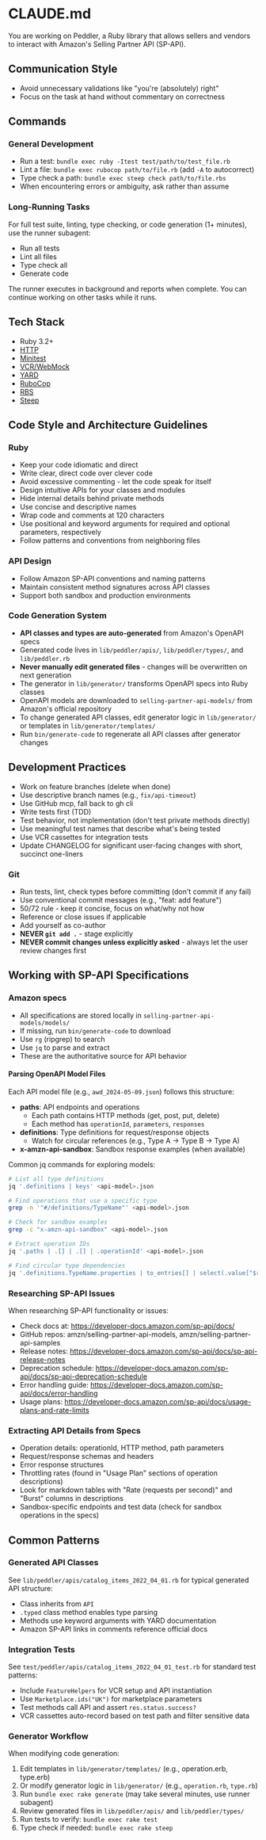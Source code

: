 # CLAUDE.md

You are working on Peddler, a Ruby library that allows sellers and vendors to interact with Amazon's Selling Partner API (SP-API).

## Communication Style

- Avoid unnecessary validations like "you're (absolutely) right"
- Focus on the task at hand without commentary on correctness

## Commands

### General Development

- Run a test: `bundle exec ruby -Itest test/path/to/test_file.rb`
- Lint a file: `bundle exec rubocop path/to/file.rb` (add `-A` to autocorrect)
- Type check a path: `bundle exec steep check path/to/file.rbs`
- When encountering errors or ambiguity, ask rather than assume

### Long-Running Tasks

For full test suite, linting, type checking, or code generation (1+ minutes), use the runner subagent:

- Run all tests
- Lint all files
- Type check all
- Generate code

The runner executes in background and reports when complete. You can continue working on other tasks while it runs.

## Tech Stack

- Ruby 3.2+
- [HTTP](https://github.com/httprb/http)
- [Minitest](https://github.com/minitest/minitest)
- [VCR/WebMock](https://github.com/vcr/vcr)
- [YARD](https://rubydoc.info/gems/yard/file/docs/Tags.md)
- [RuboCop](https://docs.rubocop.org)
- [RBS](https://github.com/ruby/rbs)
- [Steep](https://github.com/soutaro/steep)

## Code Style and Architecture Guidelines

### Ruby

- Keep your code idiomatic and direct
- Write clear, direct code over clever code
- Avoid excessive commenting - let the code speak for itself
- Design intuitive APIs for your classes and modules
- Hide internal details behind private methods
- Use concise and descriptive names
- Wrap code and comments at 120 characters
- Use positional and keyword arguments for required and optional parameters, respectively
- Follow patterns and conventions from neighboring files

### API Design

- Follow Amazon SP-API conventions and naming patterns
- Maintain consistent method signatures across API classes
- Support both sandbox and production environments

### Code Generation System

- **API classes and types are auto-generated** from Amazon's OpenAPI specs
- Generated code lives in `lib/peddler/apis/`, `lib/peddler/types/`, and `lib/peddler.rb`
- **Never manually edit generated files** - changes will be overwritten on next generation
- The generator in `lib/generator/` transforms OpenAPI specs into Ruby classes
- OpenAPI models are downloaded to `selling-partner-api-models/` from Amazon's official repository
- To change generated API classes, edit generator logic in `lib/generator/` or templates in `lib/generator/templates/`
- Run `bin/generate-code` to regenerate all API classes after generator changes

## Development Practices

- Work on feature branches (delete when done)
- Use descriptive branch names (e.g., `fix/api-timeout`)
- Use GitHub mcp, fall back to gh cli
- Write tests first (TDD)
- Test behavior, not implementation (don't test private methods directly)
- Use meaningful test names that describe what's being tested
- Use VCR cassettes for integration tests
- Update CHANGELOG for significant user-facing changes with short, succinct one-liners

### Git

- Run tests, lint, check types before committing (don't commit if any fail)
- Use conventional commit messages (e.g., "feat: add feature")
- 50/72 rule - keep it concise, focus on what/why not how
- Reference or close issues if applicable
- Add yourself as co-author
- **NEVER `git add .`** - stage explicitly
- **NEVER commit changes unless explicitly asked** - always let the user review changes first

## Working with SP-API Specifications

### Amazon specs
- All specifications are stored locally in `selling-partner-api-models/models/`
- If missing, run `bin/generate-code` to download
- Use `rg` (ripgrep) to search
- Use `jq` to parse and extract
- These are the authoritative source for API behavior

#### Parsing OpenAPI Model Files

Each API model file (e.g., `awd_2024-05-09.json`) follows this structure:
- **paths**: API endpoints and operations
  - Each path contains HTTP methods (get, post, put, delete)
  - Each method has `operationId`, `parameters`, `responses`
- **definitions**: Type definitions for request/response objects
  - Watch for circular references (e.g., Type A → Type B → Type A)
- **x-amzn-api-sandbox**: Sandbox response examples (when available)

Common jq commands for exploring models:
```bash
# List all type definitions
jq '.definitions | keys' <api-model>.json

# Find operations that use a specific type
grep -n '"#/definitions/TypeName"' <api-model>.json

# Check for sandbox examples
grep -c "x-amzn-api-sandbox" <api-model>.json

# Extract operation IDs
jq '.paths | .[] | .[] | .operationId' <api-model>.json

# Find circular type dependencies
jq '.definitions.TypeName.properties | to_entries[] | select(.value["$ref"]) | .value["$ref"]' <api-model>.json
```

### Researching SP-API Issues

When researching SP-API functionality or issues:

- Check docs at: https://developer-docs.amazon.com/sp-api/docs/
- GitHub repos: amzn/selling-partner-api-models, amzn/selling-partner-api-samples
- Release notes: https://developer-docs.amazon.com/sp-api/docs/sp-api-release-notes
- Deprecation schedule: https://developer-docs.amazon.com/sp-api/docs/sp-api-deprecation-schedule
- Error handling guide: https://developer-docs.amazon.com/sp-api/docs/error-handling
- Usage plans: https://developer-docs.amazon.com/sp-api/docs/usage-plans-and-rate-limits

### Extracting API Details from Specs

- Operation details: operationId, HTTP method, path parameters
- Request/response schemas and headers
- Error response structures
- Throttling rates (found in "Usage Plan" sections of operation descriptions)
- Look for markdown tables with "Rate (requests per second)" and "Burst" columns in descriptions
- Sandbox-specific endpoints and test data (check for sandbox operations in the specs)

## Common Patterns

### Generated API Classes
See `lib/peddler/apis/catalog_items_2022_04_01.rb` for typical generated API structure:
- Class inherits from `API`
- `.typed` class method enables type parsing
- Methods use keyword arguments with YARD documentation
- Amazon SP-API links in comments reference official docs

### Integration Tests
See `test/peddler/apis/catalog_items_2022_04_01_test.rb` for standard test patterns:
- Include `FeatureHelpers` for VCR setup and API instantiation
- Use `Marketplace.ids("UK")` for marketplace parameters
- Test methods call API and assert `res.status.success?`
- VCR cassettes auto-record based on test path and filter sensitive data

### Generator Workflow
When modifying code generation:
1. Edit templates in `lib/generator/templates/` (e.g., operation.erb, type.erb)
2. Or modify generator logic in `lib/generator/` (e.g., `operation.rb`, `type.rb`)
3. Run `bundle exec rake generate` (may take several minutes, use runner subagent)
4. Review generated files in `lib/peddler/apis/` and `lib/peddler/types/`
5. Run tests to verify: `bundle exec rake test`
6. Type check if needed: `bundle exec rake steep`
